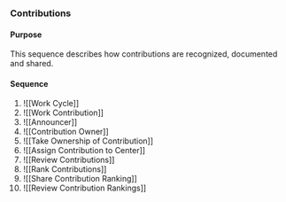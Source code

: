 ### Contributions

#### Purpose
This sequence describes how contributions are recognized, documented and shared.

#### Sequence
1. ![[Work Cycle]]
2. ![[Work Contribution]]
3. ![[Announcer]]
5. ![[Contribution Owner]]
6. ![[Take Ownership of Contribution]]
7. ![[Assign Contribution to Center]]
8. ![[Review Contributions]]
9. ![[Rank Contributions]]
10. ![[Share Contribution Ranking]]
11. ![[Review Contribution Rankings]]

